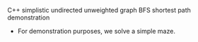 C++ simplistic undirected unweighted graph BFS shortest path demonstration
* For demonstration purposes, we solve a simple maze.
